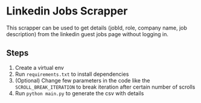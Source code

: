 # Linkedin Jobs Scrapper

This scrapper can be used to get details (jobId, role, company name, job description) from the linkedin guest jobs page without logging in.

## Steps

1. Create a virtual env
2. Run `requirements.txt` to install dependencies
3. (Optional) Change few parameters in the code like the `SCROLL_BREAK_ITERATION` to break iteration after certain number of scrolls
4. Run `python main.py` to generate the csv with details